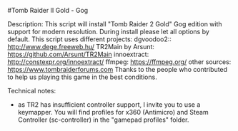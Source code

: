 #Tomb Raider II Gold - Gog

Description:
This script will install "Tomb Raider 2 Gold" Gog edition with support for modern resolution.
During install please let all options by default.
This script uses different projects:
dgvoodoo2:: http://www.dege.freeweb.hu/
TR2Main by Arsunt: https://github.com/Arsunt/TR2Main
innoextract: http://constexpr.org/innoextract/
ffmpeg: https://ffmpeg.org/
other sources: https://www.tombraiderforums.com
Thanks to the people who contributed to help us playing this game in the best conditions.

Technical notes:
- as TR2 has insufficient controller support, I invite you to use a keymapper. You will find profiles for x360 (Antimicro) and Steam Controller (sc-controller) in the "gamepad profiles" folder.
